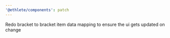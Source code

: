 ```yaml
---
'@ethlete/components': patch
---
```


Redo bracket to bracket item data mapping to ensure the ui gets updated on change
